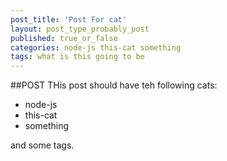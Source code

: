 ```yaml
---
post_title: 'Post For cat'
layout: post_type_probably_post
published: true_or_false
categories: node-js this-cat something
tags: what is this going to be
---
```


##POST
THis post should have teh following cats: 
- node-js
- this-cat
- something

and some tags. 
